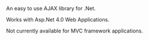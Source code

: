 An easy to use AJAX library for .Net.

Works with Asp.Net 4.0 Web Applications.

Not currently available for MVC framework applications.